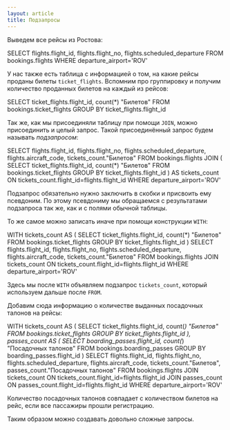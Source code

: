 ```yaml
---
layout: article
title: Подзапросы
---
```

Выведем все рейсы из Ростова:

  SELECT
  	flights.flight_id,
    flights.flight_no,
    flights.scheduled_departure
  FROM
  	bookings.flights
  WHERE
  	departure_airport='ROV'

У нас также есть таблица с информацией о том, на какие рейсы проданы билеты `ticket_flights`. Вспомним про группировку и получим количество проданных билетов на каждый из рейсов:

  SELECT
  	ticket_flights.flight_id,
    count(*) "Билетов"
  FROM
  	bookings.ticket_flights
  GROUP BY
  	ticket_flights.flight_id

Так же, как мы присоединяли таблицу при помощи `JOIN`, можно присоединить и целый запрос. Такой присоединённый запрос будем называть *подзапросом*:

  SELECT
    flights.flight_id,
    flights.flight_no,
    flights.scheduled_departure,
    flights.aircraft_code,
    tickets_count."Билетов"
  FROM
    bookings.flights
    JOIN
      (
        SELECT
        	ticket_flights.flight_id,
          count(*) "Билетов"
        FROM
        	bookings.ticket_flights
        GROUP BY
        	ticket_flights.flight_id
      ) AS tickets_count
        ON tickets_count.flight_id=flights.flight_id
  WHERE
    departure_airport='ROV'

Подзапрос обязательно нужно заключить в скобки и присвоить ему псевдоним. По этому псевдониму мы обращаемся с результатами подзапроса так же, как и с полями обычной таблицы.

То же самое можно записать иначе при помощи конструкции `WITH`:

  WITH
    tickets_count AS
      (
        SELECT
          ticket_flights.flight_id,
          count(*) "Билетов"
        FROM
          bookings.ticket_flights
        GROUP BY
          ticket_flights.flight_id
      )
  SELECT
    flights.flight_id,
    flights.flight_no,
    flights.scheduled_departure,
    flights.aircraft_code,
    tickets_count."Билетов"
  FROM
    bookings.flights
    JOIN tickets_count
        ON tickets_count.flight_id=flights.flight_id
  WHERE
    departure_airport='ROV'

Здесь мы после `WITH` объявляем подзапрос `tickets_count`, который используем дальше после `FROM`.

Добавим сюда информацию о количестве выданных посадочных талонов на рейсы:

  WITH
    tickets_count AS
      (
        SELECT
          ticket_flights.flight_id,
          count(*) "Билетов"
        FROM
          bookings.ticket_flights
        GROUP BY
          ticket_flights.flight_id
      ),
    passes_count AS
      (
        SELECT
          boarding_passes.flight_id,
          count(*) "Посадочных талонов"
        FROM
          bookings.boarding_passes
        GROUP BY
          boarding_passes.flight_id
      )
  SELECT
    flights.flight_id,
    flights.flight_no,
    flights.scheduled_departure,
    flights.aircraft_code,
    tickets_count."Билетов",
    passes_count."Посадочных талонов"
  FROM
    bookings.flights
    JOIN tickets_count
      ON tickets_count.flight_id=flights.flight_id
    JOIN passes_count
      ON passes_count.flight_id=flights.flight_id
  WHERE
    departure_airport='ROV'

Количество посадочных талонов совпадает с количеством билетов на рейс, если все пассажиры прошли регистрацию.

Таким образом можно создавать довольно сложные запросы.
